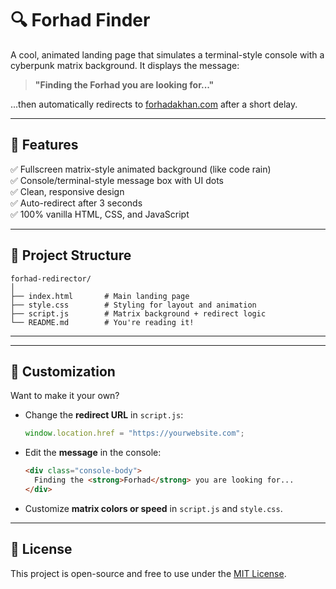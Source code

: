 # 🔍 Forhad Finder

A cool, animated landing page that simulates a terminal-style console with a cyberpunk matrix background. It displays the message:

> **"Finding the Forhad you are looking for..."**

...then automatically redirects to [forhadakhan.com](https://forhadakhan.com) after a short delay.

---

## 🚀 Features

✅ Fullscreen matrix-style animated background (like code rain)     
✅ Console/terminal-style message box with UI dots     
✅ Clean, responsive design     
✅ Auto-redirect after 3 seconds     
✅ 100% vanilla HTML, CSS, and JavaScript     

---

## 📁 Project Structure

```
forhad-redirector/
│
├── index.html       # Main landing page
├── style.css        # Styling for layout and animation
├── script.js        # Matrix background + redirect logic
└── README.md        # You're reading it!
```

---

---

## 🎨 Customization

Want to make it your own?

- Change the **redirect URL** in `script.js`:

  ```js
  window.location.href = "https://yourwebsite.com";
  ```

- Edit the **message** in the console:

  ```html
  <div class="console-body">
    Finding the <strong>Forhad</strong> you are looking for...
  </div>
  ```

- Customize **matrix colors or speed** in `script.js` and `style.css`.

---

## 📄 License

This project is open-source and free to use under the [MIT License](LICENSE).
